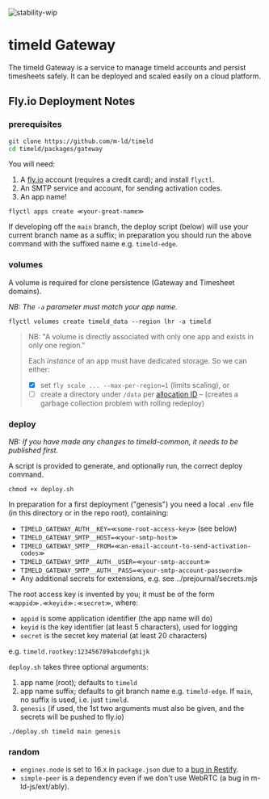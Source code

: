 ![stability-wip](https://img.shields.io/badge/stability-work_in_progress-lightgrey.svg)

# timeld Gateway

The timeld Gateway is a service to manage timeld accounts and persist timesheets safely. It can be deployed and scaled easily on a cloud platform.

## Fly.io Deployment Notes

### prerequisites

```bash
git clone https://github.com/m-ld/timeld
cd timeld/packages/gateway
```

You will need:
1. A [fly.io](https://fly.io) account (requires a credit card); and install `flyctl`.
3. An SMTP service and account, for sending activation codes.
4. An app name!

```
flyctl apps create ≪your-great-name≫
```

If developing off the `main` branch, the deploy script (below) will use your current branch name as a suffix; in preparation you should run the above command with the suffixed name e.g. `timeld-edge`.

### volumes

A volume is required for clone persistence (Gateway and Timesheet domains).

_NB: The `-a` parameter must match your app name._

```shell
flyctl volumes create timeld_data --region lhr -a timeld
```


> NB: "A volume is directly associated with only one app and exists in only one region."
>
> Each _instance_ of an app must have dedicated storage. So we can either:
> - [x] set `fly scale ... --max-per-region=1` (limits scaling), or
> - [ ] create a directory under `/data` per [allocation ID](https://fly.io/docs/reference/runtime-environment/#fly_alloc_id) – (creates a garbage collection problem with rolling redeploy)

### deploy

_NB: If you have made any changes to timeld-common, it needs to be published first._

A script is provided to generate, and optionally run, the correct deploy command.

```shell
chmod +x deploy.sh
```

In preparation for a first deployment ("genesis") you need a local `.env` file (in this directory or in the repo root), containing:

- `TIMELD_GATEWAY_AUTH__KEY=≪some-root-access-key≫` (see below)
- `TIMELD_GATEWAY_SMTP__HOST=≪your-smtp-host≫`
- `TIMELD_GATEWAY_SMTP__FROM=≪an-email-account-to-send-activation-codes≫`
- `TIMELD_GATEWAY_SMTP__AUTH__USER=≪your-smtp-account≫`
- `TIMELD_GATEWAY_SMTP__AUTH__PASS=≪your-smtp-account-password≫`
- Any additional secrets for extensions, e.g. see ../prejournal/secrets.mjs

The root access key is invented by you; it must be of the form `≪appid≫.≪keyid≫:≪secret≫`, where:
- `appid` is some application identifier (the app name will do)
- `keyid` is the key identifier (at least 5 characters), used for logging
- `secret` is the secret key material (at least 20 characters)

e.g. `timeld.rootkey:123456789abcdefghijk`

`deploy.sh` takes three optional arguments:
1. app name (root); defaults to `timeld`
2. app name suffix; defaults to git branch name e.g. `timeld-edge`. If `main`, no suffix is used, i.e. just `timeld`.
3. `genesis` (if used, the 1st two arguments must also be given, and the secrets will be pushed to fly.io)

```shell
./deploy.sh timeld main genesis
```

### random

- `engines.node` is set to 16.x in `package.json` due to a [bug in Restify](https://github.com/restify/node-restify/issues/1888).
- `simple-peer` is a dependency even if we don't use WebRTC (a bug in m-ld-js/ext/ably).